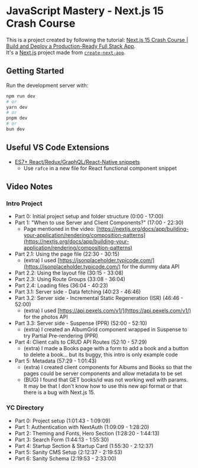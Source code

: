 # JavaScript Mastery - Next.js 15 Crash Course

This is a project created by following the tutorial: [Next.js 15 Crash Course | Build and Deploy a Production-Ready Full Stack App](https://www.youtube.com/watch?v=Zq5fmkH0T78).<br />
It's a [Next.js](https://nextjs.org) project made from [`create-next-app`](https://nextjs.org/docs/app/api-reference/cli/create-next-app).<br />


## Getting Started

Run the development server with:

```bash
npm run dev
# or
yarn dev
# or
pnpm dev
# or
bun dev
```

## Useful VS Code Extensions
- [ES7+ React/Redux/GraphQL/React-Native snippets](https://marketplace.visualstudio.com/items?itemName=dsznajder.es7-react-js-snippets)
  - Use `rafce` in a new file for React functional component snippet

## Video Notes

### Intro Project
- Part 0: Initial project setup and folder structure (0:00 - 17:00)
- Part 1: "When to use Server and Client Components?" (17:00 - 22:30)
	- Page mentioned in the video: [https://nextjs.org/docs/app/building-your-application/rendering/composition-patterns](https://nextjs.org/docs/app/building-your-application/rendering/composition-patterns)
- Part 2.1: Using the page file (22:30 - 30:15)
	- (extra) I used [https://jsonplaceholder.typicode.com/](https://jsonplaceholder.typicode.com/) for the dummy data API
- Part 2.2: Using the layout file (30:15 - 33:08)
- Part 2.3: Using Route Groups (33:08 - 36:04)
- Part 2.4: Loading files (36:04 - 40:23)
- Part 3.1: Server side - Data fetching (40:23 - 46:46)
- Part 3.2: Server side - Incremental Static Regeneration (ISR) (46:46 - 52:00)
	- (extra) I used [https://api.pexels.com/v1/](https://api.pexels.com/v1/) for the photos API
- Part 3.3: Server side - Suspense (PPR) (52:00 - 52:10)
	- (extra) I created an AlbumGrid component wrapped in Suspense to try Partial Pre-rendering (PPR)
- Part 4: Client calls to CRUD API Routes (52:10 - 57:29)
  - (extra) I made a Books page with a form to add a book and a button to delete a book... but its buggy, this intro is only example code
- Part 5: Metadata (57:29 - 1:01:43)
	- (extra) I created client components for Albums and Books so that the pages could be server components and allow metadata to be set
	- (BUG) I found that GET books/id was not working well with params. It may be that I don't know how to use this new api format or that there is a bug with Next.js 15.

### YC Directory
- Part 0: Project setup (1:01:43 - 1:09:09)
- Part 1: Authentication with NextAuth (1:09:09 - 1:28:20)
- Part 2: Theming and Fonts, Hero Section (1:28:20 - 1:44:13)
- Part 3: Search Form (1:44:13 - 1:55:30)
- Part 4: Startup Section & Startup Card (1:55:30 - 2:12:37)
- Part 5: Sanity CMS Setup (2:12:37 - 2:19:53)
- Part 6: Sanity Schema (2:19:53 - 2:33:00)

